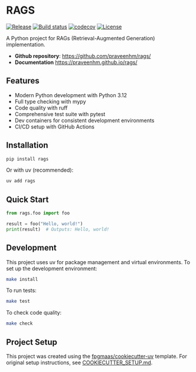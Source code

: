 # RAGS

[![Release](https://img.shields.io/github/v/release/praveenhm/rags)](https://img.shields.io/github/v/release/praveenhm/rags)
[![Build status](https://img.shields.io/github/actions/workflow/status/praveenhm/rags/main.yml?branch=main)](https://github.com/praveenhm/rags/actions/workflows/main.yml?query=branch%3Amain)
[![codecov](https://codecov.io/gh/praveenhm/rags/branch/main/graph/badge.svg)](https://codecov.io/gh/praveenhm/rags)
[![License](https://img.shields.io/github/license/praveenhm/rags)](https://img.shields.io/github/license/praveenhm/rags)

A Python project for RAGs (Retrieval-Augmented Generation) implementation.

- **Github repository**: <https://github.com/praveenhm/rags/>
- **Documentation** <https://praveenhm.github.io/rags/>

## Features

- Modern Python development with Python 3.12
- Full type checking with mypy
- Code quality with ruff
- Comprehensive test suite with pytest
- Dev containers for consistent development environments
- CI/CD setup with GitHub Actions

## Installation

```bash
pip install rags
```

Or with uv (recommended):

```bash
uv add rags
```

## Quick Start

```python
from rags.foo import foo

result = foo("Hello, world!")
print(result)  # Outputs: Hello, world!
```

## Development

This project uses uv for package management and virtual environments. To set up the development environment:

```bash
make install
```

To run tests:

```bash
make test
```

To check code quality:

```bash
make check
```

## Project Setup

This project was created using the [fpgmaas/cookiecutter-uv](https://github.com/fpgmaas/cookiecutter-uv) template. For original setup instructions, see [COOKIECUTTER_SETUP.md](COOKIECUTTER_SETUP.md).
